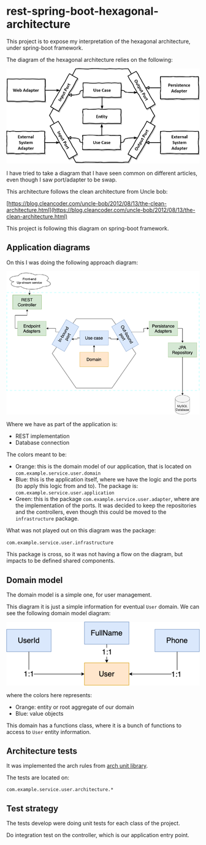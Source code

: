 # rest-spring-boot-hexagonal-architecture

This project is to expose my interpretation of the hexagonal architecture, under spring-boot framework.

The diagram of the hexagonal architecture relies on the following:

![Hexagonal architecture diagram](img/hexagonal-architecture.png)

I have tried to take a diagram that I have seen common on different articles, even though I saw port/adapter to be swap.

This architecture follows the clean architecture from Uncle bob:

[https://blog.cleancoder.com/uncle-bob/2012/08/13/the-clean-architecture.html](https://blog.cleancoder.com/uncle-bob/2012/08/13/the-clean-architecture.html)

This project is following this diagram on spring-boot framework.

## Application diagrams

On this I was doing the following approach diagram:

![Application diagram](img/hexagonal-arch-spring-naspredam.png)

Where we have as part of the application is:

- REST implementation
- Database connection

The colors meant to be:

- Orange: this is the domain model of our application, that is located on `com.example.service.user.domain`
- Blue: this is the application itself, where we have the logic and the ports (to apply this logic from and to). The package is: `com.example.service.user.application`
- Green: this is the package `com.example.service.user.adapter`, where are the implementation of the ports. It was decided to keep the repositories and the controllers, even though this could be moved to the `infrastructure` package.

What was not played out on this diagram was the package:

`com.example.service.user.infrastructure`

This package is cross, so it was not having a flow on the diagram, but impacts to be defined shared components.

## Domain model

The domain model is a simple one, for user management.

This diagram it is just a simple information for eventual `User` domain. We can see the following domain model diagram:

![Domain model diagram](img/user%20domain%20model.png)

where the colors here represents:

- Orange: entity or root aggregate of our domain
- Blue: value objects

This domain has a functions class, where it is a bunch of functions to access to `User` entity information.

## Architecture tests

It was implemented the arch rules from [arch unit library](https://www.archunit.org/).

The tests are located on:

```text
com.example.service.user.architecture.*
```

## Test strategy

The tests develop were doing unit tests for each class of the project.

Do integration test on the controller, which is our application entry point.